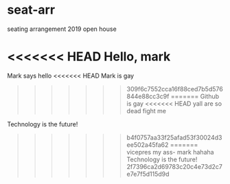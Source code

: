 # seat-arr
seating arrangement 2019 open house

<<<<<<< HEAD
Hello, mark
=======
Mark says hello
<<<<<<< HEAD
Mark is gay
>>>>>>> 309f6c7552cca16f88ced7b5d576844e88cc3c9f
=======
Github is gay
<<<<<<< HEAD
yall are so dead
fight me

Technology is the future!
>>>>>>> b4f0757aa33f25afad53f30024d3ee502a45fa62
=======
vicepres my ass- mark
hahaha
Technology is the future!
>>>>>>> 2f7396ca2d69783c20c4e73d2c7e7e7f5d115d9d
